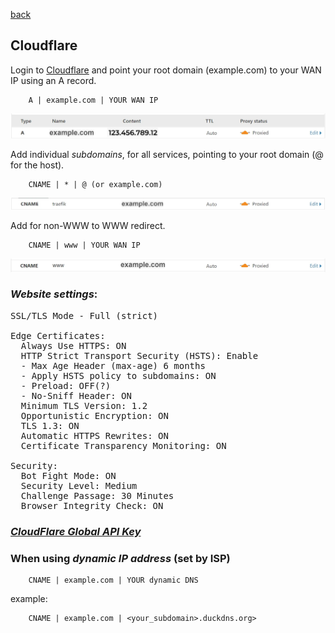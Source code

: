 <p align="left">
  <a href="https://github.com/vdarkobar/cloud/tree/main?tab=readme-ov-file#self-hosted-homelab-cloud">back</a>
  <br>
</p> 
  
## Cloudflare
  
Login to <a href="https://dash.cloudflare.com/">Cloudflare</a> and point your root domain (example.com) to your WAN IP using an A record.  
```
    A | example.com | YOUR WAN IP
```
<p align="center">
  <img src="https://github.com/vdarkobar/cloud/blob/main/misc/A-record.webp">
</p>
  
Add individual *subdomains*, for all services, pointing to your root domain (@ for the host).  
```
    CNAME | * | @ (or example.com)
```
<p align="center">
  <img src="https://github.com/vdarkobar/cloud/blob/main/misc/sub-domain.webp">
</p>
  
Add for non-WWW to WWW redirect.  
```
    CNAME | www | YOUR WAN IP
```
<p align="center">
  <img src="https://github.com/vdarkobar/cloud/blob/main/misc/www.webp">
</p>
  
### *Website settings*:
<pre>
SSL/TLS Mode - Full (strict)  

Edge Certificates:  
  Always Use HTTPS: ON  
  HTTP Strict Transport Security (HSTS): Enable
  - Max Age Header (max-age) 6 months
  - Apply HSTS policy to subdomains: ON
  - Preload: OFF(?)
  - No-Sniff Header: ON
  Minimum TLS Version: 1.2  
  Opportunistic Encryption: ON  
  TLS 1.3: ON  
  Automatic HTTPS Rewrites: ON  
  Certificate Transparency Monitoring: ON   
  
Security:
  Bot Fight Mode: ON 
  Security Level: Medium  
  Challenge Passage: 30 Minutes  
  Browser Integrity Check: ON  
</pre>

### *<a href="https://dash.cloudflare.com/profile/api-tokens">CloudFlare Global API Key</a>*

### When using *dynamic IP address* (set by ISP)

```
    CNAME | example.com | YOUR dynamic DNS
```
example:
```
    CNAME | example.com | <your_subdomain>.duckdns.org>
```


